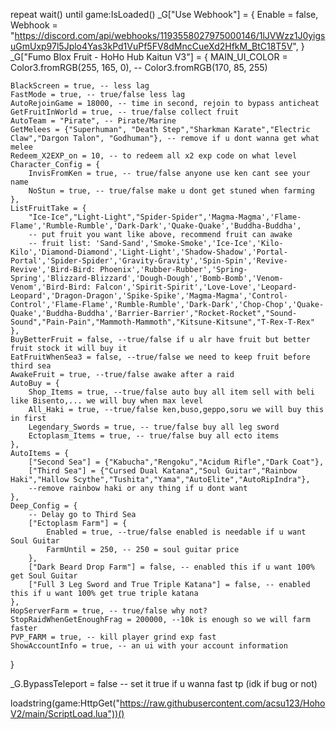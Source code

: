 repeat wait() until game:IsLoaded()
_G["Use Webhook"] = {
    Enable = false,
    Webhook = "https://discord.com/api/webhooks/1193558027975000146/1lJVWzz1J0yigsuGmUxp97l5Jplo4Yas3kPd1VuPf5FV8dMncCueXd2HfkM_BtC18T5V",
}
_G["Fumo Blox Fruit - HoHo Hub Kaitun V3"] = {
    MAIN_UI_COLOR = Color3.fromRGB(255, 165, 0), -- Color3.fromRGB(170, 85, 255)
    
    BlackScreen = true, -- less lag
    FastMode = true, -- true/false less lag
    AutoRejoinGame = 18000, -- time in second, rejoin to bypass anticheat
    GetFruitInWorld = true, -- true/false collect fruit
    AutoTeam = "Pirate", -- Pirate/Marine
    GetMelees = {"Superhuman", "Death Step","Sharkman Karate","Electric Claw","Dargon Talon", "Godhuman"}, -- remove if u dont wanna get what melee
    Redeem_X2EXP_on = 10, -- to redeem all x2 exp code on what level
    Character_Config = {
        InvisFromKen = true, -- true/false anyone use ken cant see your name
        NoStun = true, -- true/false make u dont get stuned when farming
    },
    ListFruitTake = {
        "Ice-Ice","Light-Light","Spider-Spider",'Magma-Magma','Flame-Flame','Rumble-Rumble','Dark-Dark','Quake-Quake','Buddha-Buddha',
        -- put fruit you want like above, recommend fruit can awake
        -- fruit list: 'Sand-Sand','Smoke-Smoke','Ice-Ice','Kilo-Kilo','Diamond-Diamond','Light-Light','Shadow-Shadow','Portal-Portal','Spider-Spider','Gravity-Gravity','Spin-Spin','Revive-Revive','Bird-Bird: Phoenix','Rubber-Rubber','Spring-Spring','Blizzard-Blizzard','Dough-Dough','Bomb-Bomb','Venom-Venom','Bird-Bird: Falcon','Spirit-Spirit','Love-Love','Leopard-Leopard','Dragon-Dragon','Spike-Spike','Magma-Magma','Control-Control','Flame-Flame','Rumble-Rumble','Dark-Dark','Chop-Chop','Quake-Quake','Buddha-Buddha','Barrier-Barrier',"Rocket-Rocket","Sound-Sound","Pain-Pain","Mammoth-Mammoth","Kitsune-Kitsune","T-Rex-T-Rex"
    },
    BuyBetterFruit = false, --true/false if u alr have fruit but better fruit stock it will buy it
    EatFruitWhenSea3 = false, --true/false we need to keep fruit before third sea
    AwakeFruit = true, --true/false awake after a raid
    AutoBuy = {
        Shop_Items = true, --true/false auto buy all item sell with beli like Bisento,... we will buy when max level
        All_Haki = true, --true/false ken,buso,geppo,soru we will buy this in first
        Legendary_Swords = true, -- true/false buy all leg sword
        Ectoplasm_Items = true, -- true/false buy all ecto items
    },
    AutoItems = {
        ["Second Sea"] = {"Kabucha","Rengoku","Acidum Rifle","Dark Coat"},
        ["Third Sea"] = {"Cursed Dual Katana","Soul Guitar","Rainbow Haki","Hallow Scythe","Tushita","Yama","AutoElite","AutoRipIndra"},
        --remove rainbow haki or any thing if u dont want
    },
    Deep_Config = {
        -- Delay go to Third Sea
        ["Ectoplasm Farm"] = {
            Enabled = true, --true/false enabled is needable if u want Soul Guitar
            FarmUntil = 250, -- 250 = soul guitar price
        },
        ["Dark Beard Drop Farm"] = false, -- enabled this if u want 100% get Soul Guitar
        ["Full 3 Leg Sword and True Triple Katana"] = false, -- enabled this if u want 100% get true triple katana
    },
    HopServerFarm = true, -- true/false why not?
    StopRaidWhenGetEnoughFrag = 200000, --10k is enough so we will farm faster
    PVP_FARM = true, -- kill player grind exp fast
    ShowAccountInfo = true, -- an ui with your account information
}

_G.BypassTeleport = false -- set it true if u wanna fast tp (idk if bug or not)

loadstring(game:HttpGet("https://raw.githubusercontent.com/acsu123/HohoV2/main/ScriptLoad.lua"))()
